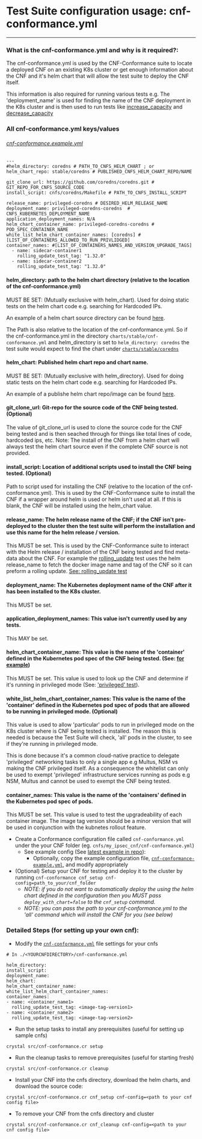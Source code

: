 # Test Suite configuration usage: cnf-conformance.yml
---

### What is the cnf-conformance.yml and why is it required?:
The cnf-conformance.yml is used by the CNF-Conformance suite to locate a deployed CNF on an existing K8s cluster or get enough information about the CNF and it's helm chart that will allow the test suite to deploy the CNF itself.

This information is also required for running various tests e.g. The 'deployment_name' is used for finding the name of the CNF deployment in the K8s cluster and is then used to run tests like [increase_capacity](https://github.com/cncf/cnf-conformance/blob/master/src/tasks/scalability.cr#L20) and [decrease_capacity](https://github.com/cncf/cnf-conformance/blob/master/src/tasks/scalability.cr#L42)


### All cnf-conformance.yml keys/values
###### [cnf-conformance.example.yml](https://github.com/cncf/cnf-conformance/blob/develop/cnf-conformance.example.yml)
```yaml=
---
#helm_directory: coredns # PATH_TO_CNFS_HELM_CHART ; or
helm_chart_repo: stable/coredns # PUBLISHED_CNFS_HELM_CHART_REPO/NAME
 
git_clone_url: https://github.com/coredns/coredns.git # GIT_REPO_FOR_CNFS_SOURCE_CODE
install_script: cnfs/coredns/Makefile # PATH_TO_CNFS_INSTALL_SCRIPT

release_name: privileged-coredns # DESIRED_HELM_RELEASE_NAME
deployment_name: privileged-coredns-coredns  # CNFS_KUBERNETES_DEPLOYMENT_NAME
application_deployment_names: N/A
helm_chart_container_name: privileged-coredns-coredns # POD_SPEC_CONTAINER_NAME
white_list_helm_chart_container_names: [coredns] # [LIST_OF_CONTAINERS_ALLOWED_TO_RUN_PRIVLIDGED]
container_names: #[LIST_OF_CONTAINERS_NAMES_AND_VERSION_UPGRADE_TAGS]
  - name: sidecar-container1
    rolling_update_test_tag: "1.32.0"
  - name: sidecar-container2
    rolling_update_test_tag: "1.32.0"
```

#### helm_directory: path to the helm chart directory (relative to the location of the cnf-conformance.yml)
MUST BE SET: (Mutually exclusive with helm_chart).
Used for doing static tests on the helm chart code e.g. searching for Hardcoded IPs.

An example of a helm chart source directory can be found [here](https://github.com/helm/charts/tree/master/stable/coredns).

The Path is also relative to the location of the cnf-conformance.yml. So if the cnf-conformance.yml in the directory ```charts/stable/cnf-conformance.yml``` and helm_directory is set to ```helm_directory: coredns``` the test suite would expect to find the chart under [```charts/stable/coredns```](https://github.com/helm/charts/tree/master/stable/coredns)

#### helm_chart: Published helm chart repo and chart name.
MUST BE SET: (Mutually exclusive with helm_directory).
Used for doing static tests on the helm chart code e.g. searching for Hardcoded IPs.

An example of a publishe helm chart repo/image can be found [here](https://github.com/helm/charts/tree/master/stable/coredns#tldr).

#### git_clone_url: Git-repo for the source code of the CNF being tested. (Optional)
The value of git_clone_url is used to clone the source code for the CNF being tested and is then seached through for things like total lines of code, hardcoded ips, etc. Note: The install of the CNF from a helm chart will always test the helm chart source even if the complete CNF source is not provided. 


#### install_script: Location of additional scripts used to install the CNF being tested. (Optional)

Path to script used for installing the CNF (relative to the location of the cnf-conformance.yml). This is used by the CNF-Conformance suite to install the CNF if a wrapper around helm is used or helm isn't used at all. If this is blank, the CNF will be installed using the helm_chart value.

#### release_name: The helm release name of the CNF; if the CNF isn't pre-deployed to the cluster then the test suite will perform the installation and use this name for the helm release / version.
This MUST be set.
This is used by the CNF-Conformance suite to interact with the Helm release / installation of the CNF being tested and find meta-data about the CNF. For example the [rolling_update](https://github.com/cncf/cnf-conformance/blob/96cee8cefc9a71e62e971f8f4abad56e5db59866/src/tasks/configuration_lifecycle.cr#L156) test uses the helm release_name to fetch the docker image name and tag of the CNF so it can preform a rolling update. [See: rolling_update test](https://github.com/cncf/cnf-conformance/blob/96cee8cefc9a71e62e971f8f4abad56e5db59866/src/tasks/configuration_lifecycle.cr#L179)

#### deployment_name: The Kubernetes deployment name of the CNF after it has been installed to the K8s cluster.
This MUST be set.

#### application_deployment_names: This value isn't currently used by any tests.
This MAY be set.


#### helm_chart_container_name: This value is the name of the 'container' defined in the Kubernetes pod spec of the CNF being tested. (See: [for example](https://github.com/helm/charts/blob/master/stable/coredns/templates/deployment.yaml#L72)) 
This MUST be set.
This value is used to look up the CNF and determine if it's running in privileged mode (See: ['privileged' test](https://github.com/cncf/cnf-conformance/blob/c8a2d8f06c5e5976acd1a641350978929a2eee12/src/tasks/security.cr#L32)).

#### white_list_helm_chart_container_names: This value is the name of the 'container' defined in the Kubernetes pod spec of pods that are allowed to be running in privileged mode. (Optional)
This value is used to allow 'particular' pods to run in privileged mode on the K8s cluster where is CNF being tested is installed.
The reason this is needed is because the Test Suite will check, 'all' pods in the cluster, to see if they're running in privileged mode.

This is done because it's a common cloud-native practice to delegate 'privileged' networking tasks to only a single app e.g Multus, NSM vs making the CNF privileged itself. As a consequence the whitelist can only be used to exempt 'privileged' infrastructure services running as pods e.g NSM, Multus and cannot be used to exempt the CNF being tested.

#### container_names: This value is the name of the 'containers' defined in the Kubernetes pod spec of pods. 
This MUST be set.
This value is used to test the upgradeability of each container image.  The image tag version should be a minor version that will be used in conjunction with the kubnetes rollout feature.

- Create a Conformance configuration file called `cnf-conformance.yml` under the your CNF folder (eg. `cnfs/my_ipsec_cnf/cnf-conformance.yml`)
  - See example config (See [latest example in repo](https://github.com/cncf/cnf-conformance/blob/master/cnf-conformance.example.yml)):
    - Optionally, copy the example configuration file, [`cnf-conformance-example.yml`](https://github.com/cncf/cnf-conformance/blob/master/cnf-conformance.example.yml), and modify appropriately
- (Optional) Setup your CNF for testing and deploy it to the cluster by running `cnf-conformance cnf_setup cnf-config=path_to_your/cnf_folder`
  - _NOTE: if you do not want to automatically deploy the using the helm chart defined in the configuration then you MUST pass `deploy_with_chart=false` to the `cnf_setup` command._
  - _NOTE: you can pass the path to your cnf-conformance.yml to the 'all' command which will install the CNF for you (see below)_



### Detailed Steps (for setting up your own cnf):

  * Modify the  [`cnf-conformance.yml`](https://github.com/cncf/cnf-conformance/blob/master/cnf-conformance.example.yml)  file settings for your cnfs
  ```
  # In ./<YOURCNFDIRECTORY>/cnf-conformance.yml

helm_directory:
install_script:
deployment_name:
helm_chart:
helm_chart_container_name:
white_list_helm_chart_container_names:
container_names:
  - name: <container_name1>
    rolling_update_test_tag: <image-tag-version1>
  - name: <container_name2>
    rolling_update_test_tag: <image-tag-version2>
  ```

  * Run the setup tasks to install any prerequisites (useful for setting up sample cnfs)
  ```
  crystal src/cnf-conformance.cr setup
  ```
  * Run the cleanup tasks to remove prerequisites (useful for starting fresh)
  ```
  crystal src/cnf-conformance.cr cleanup
  ```
  * Install your CNF into the cnfs directory, download the helm charts, and download the source code:
  ```
  crystal src/cnf-conformance.cr cnf_setup cnf-config=<path to your cnf config file>
  ```
  * To remove your CNF from the cnfs directory and cluster
  ```
  crystal src/cnf-conformance.cr cnf_cleanup cnf-config=<path to your cnf config file>
  ```
